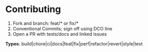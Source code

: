 <!--
* Copyright (C) 2025 Moko Consulting <jmiller@mokoconsulting.tech>
*
* This file is part of a Moko Consulting project.
*
* SPDX-License-Identifier: GPL-3.0-or-later
*
* This program is free software; you can redistribute it and/or modify
*  it under the terms of the GNU General Public License as published by
*  the Free Software Foundation; either version 3 of the License, or
*  (at your option) any later version.
*
* This program is distributed in the hope that it will be useful,
*  but WITHOUT ANY WARRANTY; without even the implied warranty of
*  MERCHANTABILITY or FITNESS FOR A PARTICULAR PURPOSE. See the GNU
*  General Public License for more details.
*
* You should have received a copy of the GNU General Public License
 *  along with this program. If not, see <https://www.gnu.org/licenses/>.
-->

<!-- FILE INFORMATION
 * INGROUP:   MokoCodingDefaults
 * FILE:      CONTRIBUTING.md
 * VERSION  	1.0
 * BRIEF:     How to contribute; commit, PR, testing and security policies
 * PATH:      ./CONTRIBUTING.md
 * NOTE:      Short and practical; see README for overview
-->

# Contributing

1. Fork and branch: feat/* or fix/*
2. Conventional Commits; sign off using DCO line
3. Open a PR with tests/docs and linked issues

**Types**: build|chore|ci|docs|feat|fix|perf|refactor|revert|style|test
